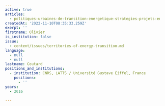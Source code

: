 ```yaml
---
active: true
articles:
  - politiques-urbaines-de-transition-energetique-strategies-projets-enjeux
createdAt: '2022-11-10T08:35:33.259Z'
exerpt: ''
firstname: Olivier
is_institution: false
issue:
  - content/issues/territories-of-energy-transition.md
language:
  - null
  - null
lastname: Coutard
positions_and_institutions:
  - institution: CNRS, LATTS / Université Gustave Eiffel, France
    positions:
      - ''
years:
  - 2016

---
```

